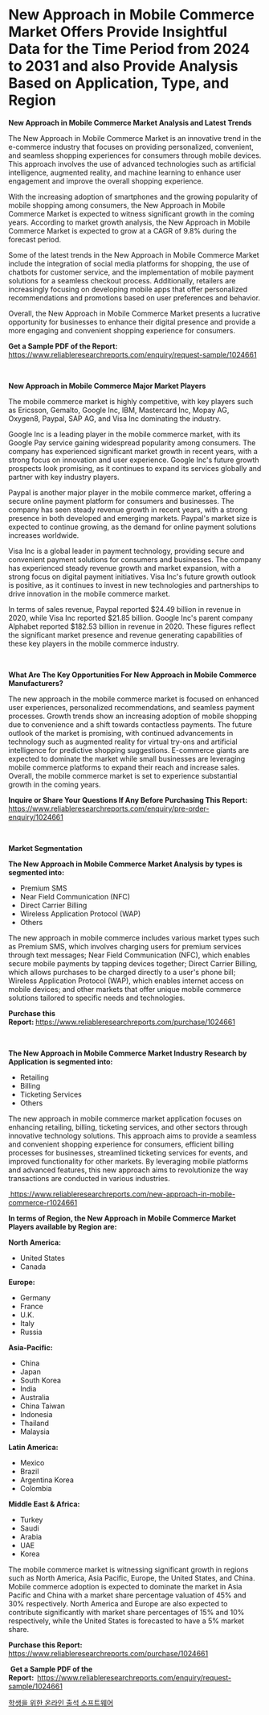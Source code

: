 <p><h1>New Approach in Mobile Commerce Market Offers Provide Insightful Data for the Time Period from 2024 to 2031 and also Provide Analysis Based on Application, Type, and Region</h1></p><p><strong>New Approach in Mobile Commerce Market Analysis and Latest Trends</strong></p>
<p><p>The New Approach in Mobile Commerce Market is an innovative trend in the e-commerce industry that focuses on providing personalized, convenient, and seamless shopping experiences for consumers through mobile devices. This approach involves the use of advanced technologies such as artificial intelligence, augmented reality, and machine learning to enhance user engagement and improve the overall shopping experience.</p><p>With the increasing adoption of smartphones and the growing popularity of mobile shopping among consumers, the New Approach in Mobile Commerce Market is expected to witness significant growth in the coming years. According to market growth analysis, the New Approach in Mobile Commerce Market is expected to grow at a CAGR of 9.8% during the forecast period.</p><p>Some of the latest trends in the New Approach in Mobile Commerce Market include the integration of social media platforms for shopping, the use of chatbots for customer service, and the implementation of mobile payment solutions for a seamless checkout process. Additionally, retailers are increasingly focusing on developing mobile apps that offer personalized recommendations and promotions based on user preferences and behavior.</p><p>Overall, the New Approach in Mobile Commerce Market presents a lucrative opportunity for businesses to enhance their digital presence and provide a more engaging and convenient shopping experience for consumers.</p></p>
<p><strong>Get a Sample PDF of the Report:&nbsp;</strong> <a href="https://www.reliableresearchreports.com/enquiry/request-sample/1024661">https://www.reliableresearchreports.com/enquiry/request-sample/1024661</a></p>
<p>&nbsp;</p>
<p><strong>New Approach in Mobile Commerce Major Market Players</strong></p>
<p><p>The mobile commerce market is highly competitive, with key players such as Ericsson, Gemalto, Google Inc, IBM, Mastercard Inc, Mopay AG, Oxygen8, Paypal, SAP AG, and Visa Inc dominating the industry.</p><p>Google Inc is a leading player in the mobile commerce market, with its Google Pay service gaining widespread popularity among consumers. The company has experienced significant market growth in recent years, with a strong focus on innovation and user experience. Google Inc's future growth prospects look promising, as it continues to expand its services globally and partner with key industry players.</p><p>Paypal is another major player in the mobile commerce market, offering a secure online payment platform for consumers and businesses. The company has seen steady revenue growth in recent years, with a strong presence in both developed and emerging markets. Paypal's market size is expected to continue growing, as the demand for online payment solutions increases worldwide.</p><p>Visa Inc is a global leader in payment technology, providing secure and convenient payment solutions for consumers and businesses. The company has experienced steady revenue growth and market expansion, with a strong focus on digital payment initiatives. Visa Inc's future growth outlook is positive, as it continues to invest in new technologies and partnerships to drive innovation in the mobile commerce market.</p><p>In terms of sales revenue, Paypal reported $24.49 billion in revenue in 2020, while Visa Inc reported $21.85 billion. Google Inc's parent company Alphabet reported $182.53 billion in revenue in 2020. These figures reflect the significant market presence and revenue generating capabilities of these key players in the mobile commerce industry.</p></p>
<p>&nbsp;</p>
<p><strong>What Are The Key Opportunities For New Approach in Mobile Commerce Manufacturers?</strong></p>
<p><p>The new approach in the mobile commerce market is focused on enhanced user experiences, personalized recommendations, and seamless payment processes. Growth trends show an increasing adoption of mobile shopping due to convenience and a shift towards contactless payments. The future outlook of the market is promising, with continued advancements in technology such as augmented reality for virtual try-ons and artificial intelligence for predictive shopping suggestions. E-commerce giants are expected to dominate the market while small businesses are leveraging mobile commerce platforms to expand their reach and increase sales. Overall, the mobile commerce market is set to experience substantial growth in the coming years.</p></p>
<p><strong>Inquire or Share Your Questions If Any Before Purchasing This Report:</strong> <a href="https://www.reliableresearchreports.com/enquiry/pre-order-enquiry/1024661">https://www.reliableresearchreports.com/enquiry/pre-order-enquiry/1024661</a></p>
<p>&nbsp;</p>
<p><strong>Market Segmentation</strong></p>
<p><strong>The New Approach in Mobile Commerce Market Analysis by types is segmented into:</strong></p>
<p><ul><li>Premium SMS</li><li>Near Field Communication (NFC)</li><li>Direct Carrier Billing</li><li>Wireless Application Protocol (WAP)</li><li>Others</li></ul></p>
<p><p>The new approach in mobile commerce includes various market types such as Premium SMS, which involves charging users for premium services through text messages; Near Field Communication (NFC), which enables secure mobile payments by tapping devices together; Direct Carrier Billing, which allows purchases to be charged directly to a user's phone bill; Wireless Application Protocol (WAP), which enables internet access on mobile devices; and other markets that offer unique mobile commerce solutions tailored to specific needs and technologies.</p></p>
<p><strong>Purchase this Report:&nbsp;</strong><a href="https://www.reliableresearchreports.com/purchase/1024661">https://www.reliableresearchreports.com/purchase/1024661</a></p>
<p>&nbsp;</p>
<p><strong>The New Approach in Mobile Commerce Market Industry Research by Application is segmented into:</strong></p>
<p><ul><li>Retailing</li><li>Billing</li><li>Ticketing Services</li><li>Others</li></ul></p>
<p><p>The new approach in mobile commerce market application focuses on enhancing retailing, billing, ticketing services, and other sectors through innovative technology solutions. This approach aims to provide a seamless and convenient shopping experience for consumers, efficient billing processes for businesses, streamlined ticketing services for events, and improved functionality for other markets. By leveraging mobile platforms and advanced features, this new approach aims to revolutionize the way transactions are conducted in various industries.</p></p>
<p><a href="https://www.reliableresearchreports.com/new-approach-in-mobile-commerce-r1024661">&nbsp;https://www.reliableresearchreports.com/new-approach-in-mobile-commerce-r1024661</a></p>
<p><strong>In terms of Region, the New Approach in Mobile Commerce Market Players available by Region are:</strong></p>
<p>
    <p> <strong> North America: </strong>
        <ul>
            <li>United States</li>
            <li>Canada</li>
        </ul>
        </p> 
    <p> <strong> Europe: </strong>
        <ul>
            <li>Germany</li>
            <li>France</li>
            <li>U.K.</li>
            <li>Italy</li>
            <li>Russia</li>
        </ul>
        </p> 
    <p> <strong> Asia-Pacific: </strong>
        <ul>
            <li>China</li>
            <li>Japan</li>
            <li>South Korea</li>
            <li>India</li>
            <li>Australia</li>
            <li>China Taiwan</li>
            <li>Indonesia</li>
            <li>Thailand</li>
            <li>Malaysia</li>
        </ul>
        </p> 
    <p> <strong> Latin America: </strong>
        <ul>
            <li>Mexico</li>
            <li>Brazil</li>
            <li>Argentina Korea</li>
            <li>Colombia</li>
        </ul>
        </p> 
    <p> <strong> Middle East & Africa: </strong>
        <ul>
            <li>Turkey</li>
            <li>Saudi</li>
            <li>Arabia</li>
            <li>UAE</li>
            <li>Korea</li>
        </ul>
    </p>
    </p>
<p><p>The mobile commerce market is witnessing significant growth in regions such as North America, Asia Pacific, Europe, the United States, and China. Mobile commerce adoption is expected to dominate the market in Asia Pacific and China with a market share percentage valuation of 45% and 30% respectively. North America and Europe are also expected to contribute significantly with market share percentages of 15% and 10% respectively, while the United States is forecasted to have a 5% market share.</p></p>
<p><strong>Purchase this Report: </strong><a href="https://www.reliableresearchreports.com/purchase/1024661">https://www.reliableresearchreports.com/purchase/1024661</a></p>
<p>&nbsp;<strong>Get a Sample PDF of the Report:&nbsp;&nbsp;</strong><a href="https://www.reliableresearchreports.com/enquiry/request-sample/1024661">https://www.reliableresearchreports.com/enquiry/request-sample/1024661</a></p>
<p><strong></strong></p>
<p><p><a href="https://github.com/mduzzalmduzzal601/Market-Research-Report-List-2/blob/main/539212482597.md">학생을 위한 온라인 출석 소프트웨어</a></p></p>